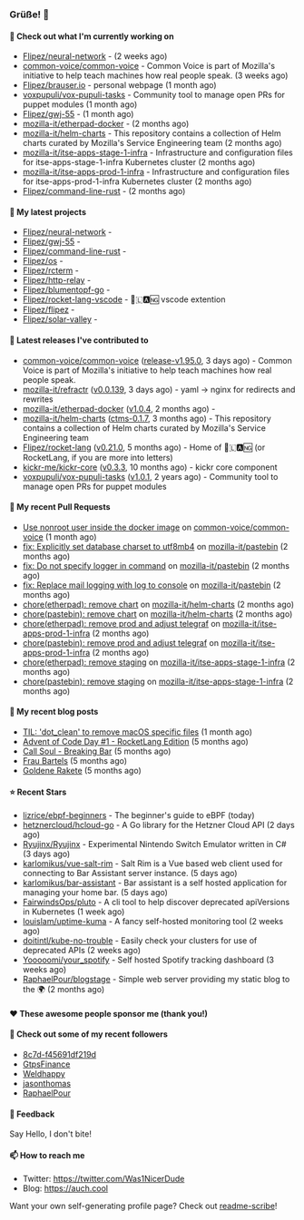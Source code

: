 ### Grüße! 👋

#### 👷 Check out what I'm currently working on

- [Flipez/neural-network](https://github.com/Flipez/neural-network) -  (2 weeks ago)
- [common-voice/common-voice](https://github.com/common-voice/common-voice) - Common Voice is part of Mozilla&#39;s initiative to help teach machines how real people speak. (3 weeks ago)
- [Flipez/brauser.io](https://github.com/Flipez/brauser.io) - personal webpage (1 month ago)
- [voxpupuli/vox-pupuli-tasks](https://github.com/voxpupuli/vox-pupuli-tasks) - Community tool to manage open PRs for puppet modules (1 month ago)
- [Flipez/gwj-55](https://github.com/Flipez/gwj-55) -  (1 month ago)
- [mozilla-it/etherpad-docker](https://github.com/mozilla-it/etherpad-docker) -  (2 months ago)
- [mozilla-it/helm-charts](https://github.com/mozilla-it/helm-charts) - This repository contains a collection of Helm charts curated by Mozilla&#39;s Service Engineering team (2 months ago)
- [mozilla-it/itse-apps-stage-1-infra](https://github.com/mozilla-it/itse-apps-stage-1-infra) - Infrastructure and configuration files for itse-apps-stage-1-infra Kubernetes cluster (2 months ago)
- [mozilla-it/itse-apps-prod-1-infra](https://github.com/mozilla-it/itse-apps-prod-1-infra) - Infrastructure and configuration files for itse-apps-prod-1-infra Kubernetes cluster  (2 months ago)
- [Flipez/command-line-rust](https://github.com/Flipez/command-line-rust) -  (2 months ago)

#### 🌱 My latest projects

- [Flipez/neural-network](https://github.com/Flipez/neural-network) - 
- [Flipez/gwj-55](https://github.com/Flipez/gwj-55) - 
- [Flipez/command-line-rust](https://github.com/Flipez/command-line-rust) - 
- [Flipez/os](https://github.com/Flipez/os) - 
- [Flipez/rcterm](https://github.com/Flipez/rcterm) - 
- [Flipez/http-relay](https://github.com/Flipez/http-relay) - 
- [Flipez/blumentopf-go](https://github.com/Flipez/blumentopf-go) - 
- [Flipez/rocket-lang-vscode](https://github.com/Flipez/rocket-lang-vscode) - 🚀🇱🅰🆖 vscode extention
- [Flipez/flipez](https://github.com/Flipez/flipez) - 
- [Flipez/solar-valley](https://github.com/Flipez/solar-valley) - 


#### 🔭 Latest releases I've contributed to

- [common-voice/common-voice](https://github.com/common-voice/common-voice) ([release-v1.95.0](https://github.com/common-voice/common-voice/releases/tag/release-v1.95.0), 3 days ago) - Common Voice is part of Mozilla&#39;s initiative to help teach machines how real people speak.
- [mozilla-it/refractr](https://github.com/mozilla-it/refractr) ([v0.0.139](https://github.com/mozilla-it/refractr/releases/tag/v0.0.139), 3 days ago) - yaml -&gt; nginx for redirects and rewrites
- [mozilla-it/etherpad-docker](https://github.com/mozilla-it/etherpad-docker) ([v1.0.4](https://github.com/mozilla-it/etherpad-docker/releases/tag/v1.0.4), 2 months ago) - 
- [mozilla-it/helm-charts](https://github.com/mozilla-it/helm-charts) ([ctms-0.1.7](https://github.com/mozilla-it/helm-charts/releases/tag/ctms-0.1.7), 3 months ago) - This repository contains a collection of Helm charts curated by Mozilla&#39;s Service Engineering team
- [Flipez/rocket-lang](https://github.com/Flipez/rocket-lang) ([v0.21.0](https://github.com/Flipez/rocket-lang/releases/tag/v0.21.0), 5 months ago) - Home of 🚀🇱🅰🆖 (or RocketLang, if you are more into letters)
- [kickr-me/kickr-core](https://github.com/kickr-me/kickr-core) ([v0.3.3](https://github.com/kickr-me/kickr-core/releases/tag/v0.3.3), 10 months ago) - kickr core component
- [voxpupuli/vox-pupuli-tasks](https://github.com/voxpupuli/vox-pupuli-tasks) ([v1.0.1](https://github.com/voxpupuli/vox-pupuli-tasks/releases/tag/v1.0.1), 2 years ago) - Community tool to manage open PRs for puppet modules

#### 🔨 My recent Pull Requests

- [Use nonroot user inside the docker image](https://github.com/common-voice/common-voice/pull/3999) on [common-voice/common-voice](https://github.com/common-voice/common-voice) (1 month ago)
- [fix: Explicitly set database charset to utf8mb4](https://github.com/mozilla-it/pastebin/pull/15) on [mozilla-it/pastebin](https://github.com/mozilla-it/pastebin) (2 months ago)
- [fix: Do not specify logger in command](https://github.com/mozilla-it/pastebin/pull/14) on [mozilla-it/pastebin](https://github.com/mozilla-it/pastebin) (2 months ago)
- [fix: Replace mail logging with log to console](https://github.com/mozilla-it/pastebin/pull/13) on [mozilla-it/pastebin](https://github.com/mozilla-it/pastebin) (2 months ago)
- [chore(etherpad): remove chart](https://github.com/mozilla-it/helm-charts/pull/166) on [mozilla-it/helm-charts](https://github.com/mozilla-it/helm-charts) (2 months ago)
- [chore(pastebin): remove chart](https://github.com/mozilla-it/helm-charts/pull/165) on [mozilla-it/helm-charts](https://github.com/mozilla-it/helm-charts) (2 months ago)
- [chore(etherpad): remove prod and adjust telegraf](https://github.com/mozilla-it/itse-apps-prod-1-infra/pull/121) on [mozilla-it/itse-apps-prod-1-infra](https://github.com/mozilla-it/itse-apps-prod-1-infra) (2 months ago)
- [chore(pastebin): remove prod and adjust telegraf](https://github.com/mozilla-it/itse-apps-prod-1-infra/pull/120) on [mozilla-it/itse-apps-prod-1-infra](https://github.com/mozilla-it/itse-apps-prod-1-infra) (2 months ago)
- [chore(etherpad): remove staging](https://github.com/mozilla-it/itse-apps-stage-1-infra/pull/126) on [mozilla-it/itse-apps-stage-1-infra](https://github.com/mozilla-it/itse-apps-stage-1-infra) (2 months ago)
- [chore(pastebin): remove staging](https://github.com/mozilla-it/itse-apps-stage-1-infra/pull/125) on [mozilla-it/itse-apps-stage-1-infra](https://github.com/mozilla-it/itse-apps-stage-1-infra) (2 months ago)

#### 📜 My recent blog posts

- [TIL: &#39;dot_clean&#39; to remove macOS specific files](https://auch.cool/posts/2023/til-dot-clean/) (1 month ago)
- [Advent of Code Day #1 - RocketLang Edition](https://auch.cool/posts/2022/aoc-day-1/) (5 months ago)
- [Call Soul - Breaking Bar](https://auch.cool/munich/call-soul/) (5 months ago)
- [Frau Bartels](https://auch.cool/munich/frau-bartels/) (5 months ago)
- [Goldene Rakete](https://auch.cool/munich/goldene-rakete/) (5 months ago)

#### ⭐ Recent Stars

- [lizrice/ebpf-beginners](https://github.com/lizrice/ebpf-beginners) - The beginner&#39;s guide to eBPF (today)
- [hetznercloud/hcloud-go](https://github.com/hetznercloud/hcloud-go) - A Go library for the Hetzner Cloud API (2 days ago)
- [Ryujinx/Ryujinx](https://github.com/Ryujinx/Ryujinx) - Experimental Nintendo Switch Emulator written in C# (3 days ago)
- [karlomikus/vue-salt-rim](https://github.com/karlomikus/vue-salt-rim) - Salt Rim is a Vue based web client used for connecting to Bar Assistant server instance. (5 days ago)
- [karlomikus/bar-assistant](https://github.com/karlomikus/bar-assistant) - Bar assistant is a self hosted application for managing your home bar. (5 days ago)
- [FairwindsOps/pluto](https://github.com/FairwindsOps/pluto) - A cli tool to help discover deprecated apiVersions in Kubernetes (1 week ago)
- [louislam/uptime-kuma](https://github.com/louislam/uptime-kuma) - A fancy self-hosted monitoring tool (2 weeks ago)
- [doitintl/kube-no-trouble](https://github.com/doitintl/kube-no-trouble) - Easily check your clusters for use of deprecated APIs (2 weeks ago)
- [Yooooomi/your_spotify](https://github.com/Yooooomi/your_spotify) - Self hosted Spotify tracking dashboard (3 weeks ago)
- [RaphaelPour/blogstage](https://github.com/RaphaelPour/blogstage) - Simple web server providing my static blog to the 🌍 (2 months ago)

#### ❤️ These awesome people sponsor me (thank you!)


#### 👯 Check out some of my recent followers

- [8c7d-f45691df219d](https://github.com/8c7d-f45691df219d)
- [GtpsFinance](https://github.com/GtpsFinance)
- [Weldhappy](https://github.com/Weldhappy)
- [jasonthomas](https://github.com/jasonthomas)
- [RaphaelPour](https://github.com/RaphaelPour)

#### 💬 Feedback

Say Hello, I don't bite!

#### 📫 How to reach me

- Twitter: https://twitter.com/Was1NicerDude
- Blog: https://auch.cool

Want your own self-generating profile page? Check out [readme-scribe](https://github.com/muesli/readme-scribe)!
